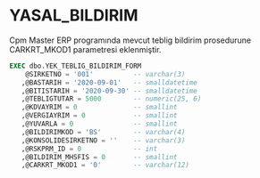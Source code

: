 # YASAL_BILDIRIM

Cpm Master ERP programında mevcut teblig bildirim prosedurune CARKRT_MKOD1 parametresi eklenmiştir.

```SQL
EXEC dbo.YEK_TEBLIG_BILDIRIM_FORM
    @SIRKETNO = '001'          -- varchar(3)
   ,@BASTARIH = '2020-09-01'   -- smalldatetime
   ,@BITISTARIH = '2020-09-30' -- smalldatetime
   ,@TEBLIGTUTAR = 5000        -- numeric(25, 6)
   ,@KDVAYRIM = 0              -- smallint
   ,@VERGIAYRIM = 0            -- smallint
   ,@YUVARLA = 0               -- smallint
   ,@BILDIRIMKOD = 'BS'        -- varchar(4)
   ,@KONSOLIDESIRKETNO = ''    -- varchar(3)
   ,@RSKPRM_ID = 0             -- int
   ,@BILDIRIM_MHSFIS = 0       -- smallint
   ,@CARKRT_MKOD1 = '0'        -- varchar(12)
```